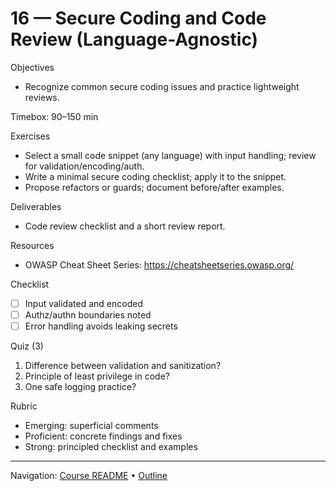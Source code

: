 # 16 — Secure Coding and Code Review (Language-Agnostic)

Objectives
- Recognize common secure coding issues and practice lightweight reviews.

Timebox: 90–150 min

Exercises
- Select a small code snippet (any language) with input handling; review for validation/encoding/auth.
- Write a minimal secure coding checklist; apply it to the snippet.
- Propose refactors or guards; document before/after examples.

Deliverables
- Code review checklist and a short review report.

Resources
- OWASP Cheat Sheet Series: https://cheatsheetseries.owasp.org/

Checklist
- [ ] Input validated and encoded
- [ ] Authz/authn boundaries noted
- [ ] Error handling avoids leaking secrets

Quiz (3)
1) Difference between validation and sanitization?
2) Principle of least privilege in code?
3) One safe logging practice?

Rubric
- Emerging: superficial comments
- Proficient: concrete findings and fixes
- Strong: principled checklist and examples

---
Navigation: [Course README](../../README.md) • [Outline](../../docs/outline.md)